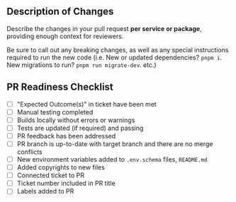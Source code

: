 ## Description of Changes

Describe the changes in your pull request **per service or package**, providing enough context for reviewers.

Be sure to call out any breaking changes, as well as any special instructions required to run the new code (i.e. New or updated dependencies? `pnpm i`. New migrations to run? `pnpm run migrate-dev`. etc.)

## PR Readiness Checklist

- [ ] "Expected Outcome(s)" in ticket have been met
- [ ] Manual testing completed
- [ ] Builds locally without errors or warnings
- [ ] Tests are updated (if required) and passing
- [ ] PR feedback has been addressed
- [ ] PR branch is up-to-date with target branch and there are no merge conflicts
- [ ] New environment variables added to `.env.schema` files, `README.md`
- [ ] Added copyrights to new files
- [ ] Connected ticket to PR
- [ ] Ticket number included in PR title
- [ ] Labels added to PR
